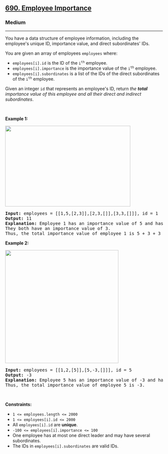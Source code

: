 <h2><a href="https://leetcode.com/problems/employee-importance/">690. Employee Importance</a></h2><h3>Medium</h3><hr><div style="user-select: auto;"><p style="user-select: auto;">You have a data structure of employee information, including the employee's unique ID, importance value, and direct subordinates' IDs.</p>

<p style="user-select: auto;">You are given an array of employees <code style="user-select: auto;">employees</code> where:</p>

<ul style="user-select: auto;">
	<li style="user-select: auto;"><code style="user-select: auto;">employees[i].id</code> is the ID of the <code style="user-select: auto;">i<sup style="user-select: auto;">th</sup></code> employee.</li>
	<li style="user-select: auto;"><code style="user-select: auto;">employees[i].importance</code> is the importance value of the <code style="user-select: auto;">i<sup style="user-select: auto;">th</sup></code> employee.</li>
	<li style="user-select: auto;"><code style="user-select: auto;">employees[i].subordinates</code> is a list of the IDs of the direct subordinates of the <code style="user-select: auto;">i<sup style="user-select: auto;">th</sup></code> employee.</li>
</ul>

<p style="user-select: auto;">Given an integer <code style="user-select: auto;">id</code> that represents an employee's ID, return <em style="user-select: auto;">the <strong style="user-select: auto;">total</strong> importance value of this employee and all their direct and indirect subordinates</em>.</p>

<p style="user-select: auto;">&nbsp;</p>
<p style="user-select: auto;"><strong style="user-select: auto;">Example 1:</strong></p>
<img alt="" src="https://assets.leetcode.com/uploads/2021/05/31/emp1-tree.jpg" style="width: 400px; height: 258px; user-select: auto;" title="">
<pre style="user-select: auto;"><strong style="user-select: auto;">Input:</strong> employees = [[1,5,[2,3]],[2,3,[]],[3,3,[]]], id = 1
<strong style="user-select: auto;">Output:</strong> 11
<strong style="user-select: auto;">Explanation:</strong> Employee 1 has an importance value of 5 and has two direct subordinates: employee 2 and employee 3.
They both have an importance value of 3.
Thus, the total importance value of employee 1 is 5 + 3 + 3 = 11.
</pre>

<p style="user-select: auto;"><strong style="user-select: auto;">Example 2:</strong></p>
<img alt="" src="https://assets.leetcode.com/uploads/2021/05/31/emp2-tree.jpg" style="width: 362px; height: 361px; user-select: auto;">
<pre style="user-select: auto;"><strong style="user-select: auto;">Input:</strong> employees = [[1,2,[5]],[5,-3,[]]], id = 5
<strong style="user-select: auto;">Output:</strong> -3
<strong style="user-select: auto;">Explanation:</strong> Employee 5 has an importance value of -3 and has no direct subordinates.
Thus, the total importance value of employee 5 is -3.
</pre>

<p style="user-select: auto;">&nbsp;</p>
<p style="user-select: auto;"><strong style="user-select: auto;">Constraints:</strong></p>

<ul style="user-select: auto;">
	<li style="user-select: auto;"><code style="user-select: auto;">1 &lt;= employees.length &lt;= 2000</code></li>
	<li style="user-select: auto;"><code style="user-select: auto;">1 &lt;= employees[i].id &lt;= 2000</code></li>
	<li style="user-select: auto;">All <code style="user-select: auto;">employees[i].id</code> are <strong style="user-select: auto;">unique</strong>.</li>
	<li style="user-select: auto;"><code style="user-select: auto;">-100 &lt;= employees[i].importance &lt;= 100</code></li>
	<li style="user-select: auto;">One employee has at most one direct leader and may have several subordinates.</li>
	<li style="user-select: auto;">The IDs in <code style="user-select: auto;">employees[i].subordinates</code> are valid IDs.</li>
</ul>
</div>